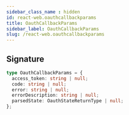 ```yaml
---
sidebar_class_name : hidden
id: react-web.oauthcallbackparams
title: OauthCallbackParams
sidebar_label: OauthCallbackParams
slug: /react-web.oauthcallbackparams
---
```






## Signature

```typescript
type OauthCallbackParams = {
  access_token: string | null;
  code: string | null;
  error: string | null;
  errorDescription: string | null;
  parsedState: OauthStateReturnType | null;
};
```
